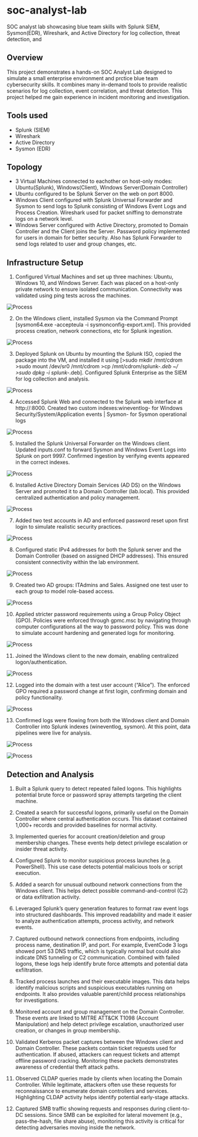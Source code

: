 # soc-analyst-lab
SOC analyst lab showcasing blue team skills with Splunk SIEM, Sysmon(EDR), Wireshark, and Active Directory for log collection, threat detection, and 

## Overview
This project demonstrates a hands-on SOC Analyst Lab designed to simulate a small enterprise environment and prctice blue team cybersecurity skills. It combines many in-demand tools to provide realistic scenarios for log collection, event correlation, and threat detection. This project helped me gain experience in incident monitoring and investigation.

## Tools used
- Splunk (SIEM) 
- Wireshark
- Active Directory
- Sysmon (EDR)
  
## Topology
- 3 Virtual Machines connected to eachother on host-only modes: Ubuntu(Splunk), Windows(Client), Windows Server(Domain Controller)
- Ubuntu configured to be Splunk Server on the web on port 8000.
- Windows Client configured with Splunk Universal Forwarder and Sysmon to send logs to Splunk consisting of Windows Event Logs and Process Creation. Wireshark used for packet sniffing to demonstrate logs on a network level.
- Windows Server configured with Active Directory, promoted to Domain Controller and the Client joins the Server. Password policy implemented for users in domain for better security. Also has Splunk Forwarder to send logs related to user and group changes, etc.

## Infrastructure Setup
1. Configured Virtual Machines and set up three machines: Ubuntu, Windows 10, and Windows Server. Each was placed on a host-only private network to ensure isolated communication. Connectivity was validated using ping tests across the machines.

![Process](./Screenshots/Picture1.png)

2. On the Windows client, installed Sysmon via the Command Prompt [sysmon64.exe -accepteula -i sysmonconfig-export.xml]. This provided process creation, network connections, etc for Splunk ingestion.

![Process](./Screenshots/Picture2.png)

3. Deployed Splunk on Ubuntu by mounting the Splunk ISO, copied the package into the VM, and installed it using [>sudo mkdir /mnt/cdrom >sudo mount /dev/sr0 /mnt/cdrom >cp /mnt/cdrom/splunk-*.deb ~/ >sudo dpkg -i splunk-*.deb]. Configured Splunk Enterprise as the SIEM for log collection and analysis.

![Process](./Screenshots/Picture3.png)

4. Accessed Splunk Web and connected to the Splunk web interface at http://:8000. Created two custom indexes:wineventlog- for Windows Security/System/Application events | Sysmon- for Sysmon operational logs

![Process](./Screenshots/Picture4.png)

5. Installed the Splunk Universal Forwarder on the Windows client. Updated inputs.conf to forward Sysmon and Windows Event Logs into Splunk on port 9997. Confirmed ingestion by verifying events appeared in the correct indexes.

![Process](./Screenshots/Picture5.png)

6. Installed Active Directory Domain Services (AD DS) on the Windows Server and promoted it to a Domain Controller (lab.local). This provided centralized authentication and policy management.

![Process](./Screenshots/Picture6.png)

7. Added two test accounts in AD and enforced password reset upon first login to simulate realistic security practices.

![Process](./Screenshots/Picture7.png)

8. Configured static IPv4 addresses for both the Splunk server and the Domain Controller (based on assigned DHCP addresses). This ensured consistent connectivity within the lab environment.

![Process](./Screenshots/Picture8.png)

9. Created two AD groups: ITAdmins and Sales. Assigned one test user to each group to model role-based access.

![Process](./Screenshots/Picture9.png)

10. Applied stricter password requirements using a Group Policy Object (GPO). Policies were enforced through gpmc.msc by navigating through computer configurations all the way to password policy. This was done to simulate account hardening and generated logs for monitoring.

![Process](./Screenshots/Picture10.png)

11. Joined the Windows client to the new domain, enabling centralized logon/authentication.

![Process](./Screenshots/Picture11.png)

12. Logged into the domain with a test user account (“Alice”). The enforced GPO required a password change at first login, confirming domain and policy functionality.

![Process](./Screenshots/Picture12.png)

13. Confirmed logs were flowing from both the Windows client and Domain Controller into Splunk indexes (wineventlog, sysmon). At this point, data pipelines were live for analysis.

![Process](./Screenshots/Picture13.png)

![Process](./Screenshots/Picture14.png)

## Detection and Analysis
1. Built a Splunk query to detect repeated failed logons. This highlights potential brute force or password spray attempts targeting the client machine.

2. Created a search for successful logons, primarily useful on the Domain Controller where central authentication occurs. This dataset contained 1,000+ records and provided baselines for normal activity.

3. Implemented queries for account creation/deletion and group membership changes. These events help detect privilege escalation or insider threat activity.

4. Configured Splunk to monitor suspicious process launches (e.g. PowerShell). This use case detects potential malicious tools or script execution.

5. Added a search for unusual outbound network connections from the Windows client. This helps detect possible command-and-control (C2) or data exfiltration activity.

6. Leveraged Splunk’s query generation features to format raw event logs into structured dashboards. This improved readability and made it easier to analyze authentication attempts, process activity, and network events.

7. Captured outbound network connections from endpoints, including process name, destination IP, and port. For example, EventCode 3 logs showed port 53 DNS traffic, which is typically normal but could also indicate DNS tunneling or C2 communication. Combined with failed logons, these logs help identify brute force attempts and potential data exfiltration.

8. Tracked process launches and their executable images. This data helps identify malicious scripts and suspicious executables running on endpoints. It also provides valuable parent/child process relationships for investigations.

9. Monitored account and group management on the Domain Controller. These events are linked to MITRE ATT&CK T1098 (Account Manipulation) and help detect privilege escalation, unauthorized user creation, or changes in group membership.

10. Validated Kerberos packet captures between the Windows client and Domain Controller. These packets contain ticket requests used for authentication. If abused, attackers can request tickets and attempt offline password cracking. Monitoring these packets demonstrates awareness of credential theft attack paths.

11. Observed CLDAP queries made by clients when locating the Domain Controller. While legitimate, attackers often use these requests for reconnaissance to enumerate domain controllers and services. Highlighting CLDAP activity helps identify potential early-stage attacks.

12. Captured SMB traffic showing requests and responses during client-to-DC sessions. Since SMB can be exploited for lateral movement (e.g., pass-the-hash, file share abuse), monitoring this activity is critical for detecting adversaries moving inside the network.
